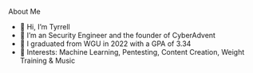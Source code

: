 About Me
-  👋 Hi, I’m Tyrrell
- 👀 I’m an Security Engineer and the founder of CyberAdvent
- 🌱 I graduated from WGU in 2022 with a GPA of 3.34
- 💞️ Interests: Machine Learning, Pentesting, Content Creation, Weight Training & Music
